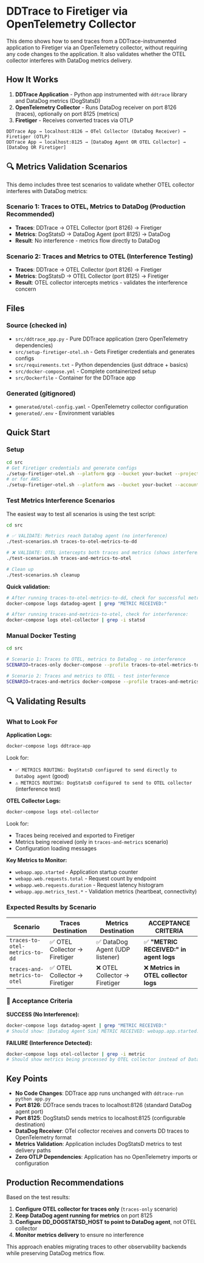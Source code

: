# DDTrace to Firetiger via OpenTelemetry Collector

This demo shows how to send traces from a DDTrace-instrumented application to Firetiger via an OpenTelemetry collector, without requiring any code changes to the application. It also validates whether the OTEL collector interferes with DataDog metrics delivery.

## How It Works

1. **DDTrace Application** - Python app instrumented with `ddtrace` library and DataDog metrics (DogStatsD)
2. **OpenTelemetry Collector** - Runs DataDog receiver on port 8126 (traces), optionally on port 8125 (metrics)
3. **Firetiger** - Receives converted traces via OTLP

```
DDTrace App → localhost:8126 → OTel Collector (DataDog Receiver) → Firetiger (OTLP)
DDTrace App → localhost:8125 → [DataDog Agent OR OTEL Collector] → [DataDog OR Firetiger]
```

## 🔍 Metrics Validation Scenarios

This demo includes three test scenarios to validate whether OTEL collector interferes with DataDog metrics:

### Scenario 1: Traces to OTEL, Metrics to DataDog (Production Recommended)
- **Traces**: DDTrace → OTEL Collector (port 8126) → Firetiger
- **Metrics**: DogStatsD → DataDog Agent (port 8125) → DataDog
- **Result**: No interference - metrics flow directly to DataDog

### Scenario 2: Traces and Metrics to OTEL (Interference Testing)
- **Traces**: DDTrace → OTEL Collector (port 8126) → Firetiger  
- **Metrics**: DogStatsD → OTEL Collector (port 8125) → Firetiger
- **Result**: OTEL collector intercepts metrics - validates the interference concern

## Files

### Source (checked in)
- `src/ddtrace_app.py` - Pure DDTrace application (zero OpenTelemetry dependencies)
- `src/setup-firetiger-otel.sh` - Gets Firetiger credentials and generates configs
- `src/requirements.txt` - Python dependencies (just ddtrace + basics)
- `src/docker-compose.yml` - Complete containerized setup
- `src/Dockerfile` - Container for the DDTrace app

### Generated (gitignored)
- `generated/otel-config.yaml` - OpenTelemetry collector configuration
- `generated/.env` - Environment variables

## Quick Start

### Setup
```bash
cd src
# Get Firetiger credentials and generate configs
./setup-firetiger-otel.sh --platform gcp --bucket your-bucket --project your-project
# or for AWS:
./setup-firetiger-otel.sh --platform aws --bucket your-bucket --account 123456789012 --region us-west-2
```

### Test Metrics Interference Scenarios

The easiest way to test all scenarios is using the test script:

```bash
cd src

# ✅ VALIDATE: Metrics reach DataDog agent (no interference)
./test-scenarios.sh traces-to-otel-metrics-to-dd

# ❌ VALIDATE: OTEL intercepts both traces and metrics (shows interference)
./test-scenarios.sh traces-and-metrics-to-otel

# Clean up
./test-scenarios.sh cleanup
```

**Quick validation:**
```bash
# After running traces-to-otel-metrics-to-dd, check for successful metrics delivery:
docker-compose logs datadog-agent | grep "METRIC RECEIVED:"

# After running traces-and-metrics-to-otel, check for interference:
docker-compose logs otel-collector | grep -i statsd
```

### Manual Docker Testing
```bash
cd src

# Scenario 1: Traces to OTEL, metrics to DataDog - no interference
SCENARIO=traces-only docker-compose --profile traces-to-otel-metrics-to-dd up

# Scenario 2: Traces and metrics to OTEL - test interference  
SCENARIO=traces-and-metrics docker-compose --profile traces-and-metrics-to-otel up
```

## 🔍 Validating Results

### What to Look For

**Application Logs:**
```bash
docker-compose logs ddtrace-app
```
Look for:
- `✅ METRICS ROUTING: DogStatsD configured to send directly to DataDog agent` (good)
- `⚠️ METRICS ROUTING: DogStatsD configured to send to OTEL collector` (interference test)

**OTEL Collector Logs:**
```bash  
docker-compose logs otel-collector
```
Look for:
- Traces being received and exported to Firetiger
- Metrics being received (only in `traces-and-metrics` scenario)
- Configuration loading messages

**Key Metrics to Monitor:**
- `webapp.app.started` - Application startup counter
- `webapp.web.requests.total` - Request count by endpoint
- `webapp.web.requests.duration` - Request latency histogram
- `webapp.app.metrics_test.*` - Validation metrics (heartbeat, connectivity)

### Expected Results by Scenario

| Scenario | Traces Destination | Metrics Destination | ACCEPTANCE CRITERIA |
|----------|-------------------|-------------------|---------------------|
| `traces-to-otel-metrics-to-dd` | ✅ OTEL Collector → Firetiger | ✅ DataDog Agent (UDP listener) | ✅ **"METRIC RECEIVED:" in agent logs** |
| `traces-and-metrics-to-otel` | ✅ OTEL Collector → Firetiger | ❌ OTEL Collector → Firetiger | ❌ **Metrics in OTEL collector logs** |

### 🎯 Acceptance Criteria

**SUCCESS (No Interference):**
```bash
docker-compose logs datadog-agent | grep "METRIC RECEIVED:"
# Should show: [DataDog Agent Sim] METRIC RECEIVED: webapp.app.started:1|c|#env:demo...
```

**FAILURE (Interference Detected):**
```bash
docker-compose logs otel-collector | grep -i metric
# Should show metrics being processed by OTEL collector instead of DataDog agent
```

## Key Points

- **No Code Changes**: DDTrace app runs unchanged with `ddtrace-run python app.py`
- **Port 8126**: DDTrace sends traces to localhost:8126 (standard DataDog agent port)  
- **Port 8125**: DogStatsD sends metrics to localhost:8125 (configurable destination)
- **DataDog Receiver**: OTel collector receives and converts DD traces to OpenTelemetry format
- **Metrics Validation**: Application includes DogStatsD metrics to test delivery paths
- **Zero OTLP Dependencies**: Application has no OpenTelemetry imports or configuration

## Production Recommendations

Based on the test results:

1. **Configure OTEL collector for traces only** (`traces-only` scenario)
2. **Keep DataDog agent running for metrics** on port 8125
3. **Configure DD_DOGSTATSD_HOST to point to DataDog agent**, not OTEL collector
4. **Monitor metrics delivery** to ensure no interference

This approach enables migrating traces to other observability backends while preserving DataDog metrics flow.